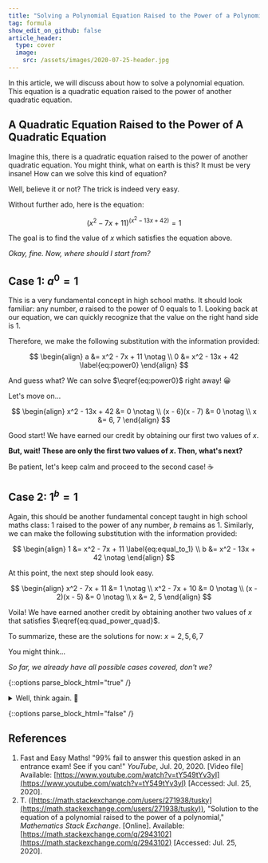```yaml
---
title: "Solving a Polynomial Equation Raised to the Power of a Polynomial Equation?"
tag: formula
show_edit_on_github: false
article_header:
  type: cover
  image:
    src: /assets/images/2020-07-25-header.jpg
---
```


In this article, we will discuss about how to solve a polynomial equation. This equation is a quadratic equation raised to the power of another quadratic equation.

<!--more-->

## A Quadratic Equation Raised to the Power of A Quadratic Equation

Imagine this, there is a quadratic equation raised to the power of another quadratic equation. You might think, what on earth is this? It must be very insane! How can we solve this kind of equation?

Well, believe it or not? The trick is indeed very easy.

Without further ado, here is the equation:

$$
\left( x^2 - 7x + 11 \right)^{(x^2 - 13x + 42)} = 1 \label{eq:quad_power_quad}
$$

The goal is to find the value of $x$ which satisfies the equation above.

*Okay, fine. Now, where should I start from?*

## Case 1: $a^0 = 1$

This is a very fundamental concept in high school maths. It should look familiar: any number, $a$ raised to the power of $0$ equals to $1$. Looking back at our equation, we can quickly recognize that the value on the right hand side is $1$.

Therefore, we make the following substitution with the information provided:

$$
\begin{align}
a &= x^2 - 7x + 11 \notag
\\
0 &= x^2 - 13x + 42 \label{eq:power0}
\end{align}
$$

And guess what? We can solve $\eqref{eq:power0}$ right away! 😀

Let's move on...

$$
\begin{align}
x^2 - 13x + 42 &= 0 \notag
\\
(x - 6)(x - 7) &= 0 \notag
\\
x &= 6, 7
\end{align}
$$

Good start! We have earned our credit by obtaining our first two values of $x$.

**But, wait! These are only the first two values of $x$. Then, what's next?**

Be patient, let's keep calm and proceed to the second case! ☕

## Case 2: $1^b = 1$

Again, this should be another fundamental concept taught in high school maths class: $1$ raised to the power of any number, $b$ remains as $1$. Similarly, we can make the following substitution with the information provided:

$$
\begin{align}
1 &= x^2 - 7x + 11 \label{eq:equal_to_1}
\\
b &= x^2 - 13x + 42 \notag
\end{align}
$$

At this point, the next step should look easy.

$$
\begin{align}
x^2 - 7x + 11 &= 1 \notag
\\
x^2 - 7x + 10 &= 0 \notag
\\
(x - 2)(x - 5) &= 0 \notag
\\
x &= 2, 5
\end{align}
$$

Voila! We have earned another credit by obtaining another two values of $x$ that satisfies $\eqref{eq:quad_power_quad}$.

To summarize, these are the solutions for now: $x = 2, 5, 6, 7$

You might think...

*So far, we already have all possible cases covered, don't we?*

{::options parse_block_html="true" /}

<details><summary markdown="span">Well, think again. 🙂</summary>

There is one more case to consider:

**Case 3: $(-1)^{2c} = 1$**

This completes the final piece of puzzle to our solution.

The complete solution should be: $x = 2, 3, 4, 5, 6, 7$

*Amazing! But, how do we know if we are doing it all correct?*

Well, we can always plug in any value from the list back into $\eqref{eq:quad_power_quad}$ to verify our solutions.

Cheerio!

</details>

{::options parse_block_html="false" /}


## References

1. Fast and Easy Maths! "99% fail to answer this question asked in an entrance exam! See if you can!" *YouTube*, Jul. 20, 2020. \[Video file\] Available: [https://www.youtube.com/watch?v=tY549tYv3yI](https://www.youtube.com/watch?v=tY549tYv3yI) \[Accessed: Jul. 25, 2020\].
2. T. ([https://math.stackexchange.com/users/271938/tusky](https://math.stackexchange.com/users/271938/tusky)), "Solution to the equation of a polynomial raised to the power of a polynomial," *Mathematics Stack Exchange*. \[Online\]. Available: [https://math.stackexchange.com/q/2943102](https://math.stackexchange.com/q/2943102) \[Accessed: Jul. 25, 2020\]. 